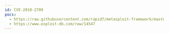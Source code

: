```yaml
---
id: CVE-2010-2709
pocs:
  - https://raw.githubusercontent.com/rapid7/metasploit-framework/master/modules/exploits/windows/http/hp_nnm_webappmon_ovjavalocale.rb
  - https://www.exploit-db.com/raw/14547
---
```

